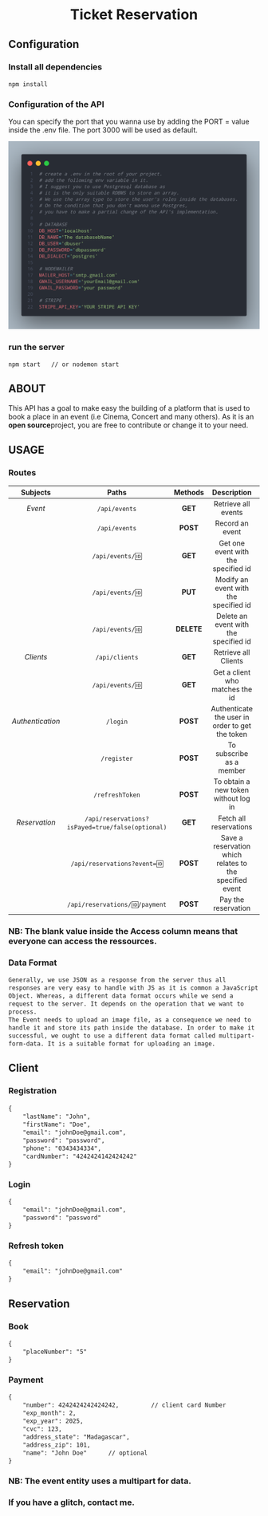 <h1 align="center">Ticket Reservation</h1>

<h2>Configuration</h2>

### Install all dependencies
    
    npm install

### Configuration of the API

<p> 
    You can specify the port that you wanna use by adding the PORT = value inside the .env file. The port 3000 will be used as default. 
</p>
    
<p>
    <img src="configuration.png" alt="API's config reference" />
</p>

### run the server

    npm start   // or nodemon start

<h2>ABOUT</h2>
<p>
    This API has a goal to make easy the building of a platform that is used to book a place in an event (i.e Cinema, Concert and many others). As it is an <b>open source</b>project, you are free to contribute or change it to your need.
</p>

<h2>USAGE</h2>

### Routes

| Subjects | Paths          | Methods  | Description               | Access     |
|:--------:|:--------------:|:--------:|:-------------------------:|:----------:|
| *Event*    | `/api/events`    | **GET**      | Retrieve all events      |            |
|          | `/api/events`    | **POST**     | Record an event           | **ADMIN**      |
|          | `/api/events/🆔` | **GET**      | Get one event with the specified id |   | 
|          | `/api/events/🆔` | **PUT**      | Modify an event with the specified id | **ADMIN** |
|          | `/api/events/🆔` | **DELETE**   | Delete an event with the specified id | **ADMIN** |
| *Clients*  | `/api/clients`   | **GET**      | Retrieve all Clients      | **ADMIN** |
|          | `/api/events/🆔` | **GET**      | Get a client who matches the id | **ADMIN,OWNER** |
| *Authentication* | `/login` | **POST** | Authenticate the user in order to get the token | | 
|                | `/register` | **POST** | To subscribe as a member |   |
|  | `/refreshToken` | **POST** | To obtain a new token without log in | **USER** |
| *Reservation* | `/api/reservations?isPayed=true/false(optional)` | **GET** | Fetch all reservations | **ADMIN;OWNER** |
| | `/api/reservations?event=🆔` | **POST** | Save a reservation which relates to the specified event | **USER** |
| | `/api/reservations/🆔/payment` | **POST** | Pay the reservation | **OWNER** | 

### NB: The blank value inside the Access column means that everyone can access the ressources.

### Data Format
    Generally, we use JSON as a response from the server thus all responses are very easy to handle with JS as it is common a JavaScript Object. Whereas, a different data format occurs while we send a request to the server. It depends on the operation that we want to process.
    The Event needs to upload an image file, as a consequence we need to handle it and store its path inside the database. In order to make it successful, we ought to use a different data format called multipart-form-data. It is a suitable format for uploading an image.

<h2>Client</h2>

### Registration

    {
        "lastName": "John",
        "firstName": "Doe",
        "email": "johnDoe@gmail.com",
        "password": "password",
        "phone": "0343434334",
        "cardNumber": "4242424142424242"
    }

### Login

    {
        "email": "johnDoe@gmail.com",
        "password": "password"
    }

### Refresh token

    {
	    "email": "johnDoe@gmail.com"
    }

<h2>Reservation</h2>

### Book

    {
	    "placeNumber": "5"
    }

### Payment

    {
        "number": 4242424242424242,         // client card Number
        "exp_month": 2,
        "exp_year": 2025,
        "cvc": 123,
        "address_state": "Madagascar",
        "address_zip": 101,
        "name": "John Doe"      // optional
    }

### NB: The event entity uses a multipart for data.

### If you have a glitch, contact me.
